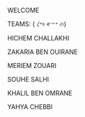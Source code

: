 WELCOME 

TEAMS:                (     𐤏𐤆𐤀 𐤁𐤏𐤋 🔥)

HICHEM CHALLAKHI

ZAKARIA BEN OUIRANE

MERIEM ZOUARI

SOUHE SALHI

KHALIL BEN OMRANE

YAHYA CHEBBI
